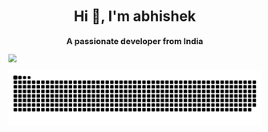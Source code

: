<h1 align="center">Hi 👋, I'm abhishek</h1>
<h3 align="center">A passionate developer from India</h3>



![](https://komarev.com/ghpvc/?username=abhishen113) 





![github-contribution-grid-snake](https://github.com/abhishen113/abhishen113/blob/output/github-contribution-grid-snake.svg)
